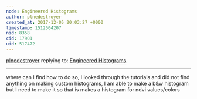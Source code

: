 ```yaml
---
node: Engineered Histograms
author: plnedestroyer
created_at: 2017-12-05 20:03:27 +0000
timestamp: 1512504207
nid: 8358
cid: 17901
uid: 517472
---
```




[plnedestroyer](../profile/plnedestroyer) replying to: [Engineered Histograms](../notes/cfastie/06-21-2013/engineered-histograms)

----
where can I find how to do so, I looked through the tutorials and did not find anything on making custom histograms, I am able to make a b&w histogram but I need to make it so that is makes a histogram for ndvi values/colors
